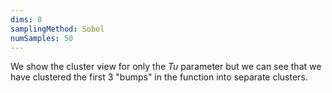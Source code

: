 ```yaml
---
dims: 8
samplingMethod: Sobol
numSamples: 50
---
```


We show the cluster view for only the *Tu* parameter but we can see that we
have clustered the first 3 "bumps" in the function into separate clusters.

